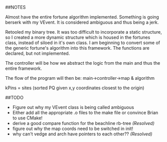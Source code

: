 ##NOTES

Almost have the entire fortune algorithm implemented.  Something is going berserk with my VEvent.  It is considered ambiguous and thus being a jerk.

Retooled my binary tree.  It was too difficult to incorporate a static structure, so I created a more dynamic structure which is housed in the fortunes class, instead of siloed in it's own class.  I am beginning to convert some of the generic fortune's algorithm into this framework.  The functions are declared, but not implemented.

The controller will be how we abstract the logic from the main and thus the entire framework.

The flow of the program will then be: main->controller->map & algorithm

kPins = sites (sorted PQ given x,y coordinates closest to the origin)

##TODO

 - Figure out why my VEvent class is being called ambiguous
 - Either add all the appropriate .o files to the make file or convince Brian to use CMake!
 - derive a good compare function for the beachline rb-tree *(Resolved)*
 - figure out why the map coords need to be switched in init!
 - why can't vedge and arch have pointers to each other?? *(Resolved)*